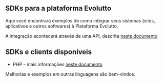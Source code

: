 ## SDKs para a plataforma Evolutto

Aqui você encontrará exemplos de como integrar seus sistemas (sites, aplicativos e outros softwares) 
à Plataforma Evolutto.

A integração acontecerá através de uma API, descrita [neste documento](./Api.md)

 
## SDKs e clients disponíveis

- PHP - mais informações [neste documento](./php/README.md)

Melhorias e exemplos em outras linguagens são bem-vindos. 




